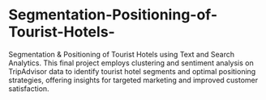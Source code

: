 # Segmentation-Positioning-of-Tourist-Hotels-
Segmentation &amp; Positioning of Tourist Hotels using Text and Search Analytics. This final project employs clustering and sentiment analysis on TripAdvisor data to identify tourist hotel segments and optimal positioning strategies, offering insights for targeted marketing and improved customer satisfaction.
